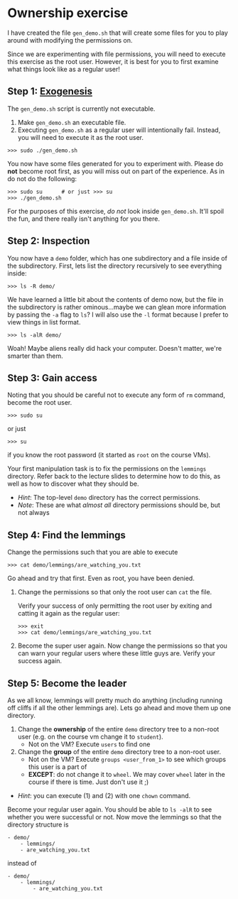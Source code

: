 # Ownership exercise

I have created the file `gen_demo.sh` that will create some files for you to play around with modifying the permissions on.

Since we are experimenting with file permissions, you will need to execute this exercise as the root user.  However, it is best for you to first examine what things look like as a regular user!

## Step 1: <a href="https://en.wikipedia.org/wiki/Exogenesis:_Symphony" target="_blank">Exogenesis</a>

The `gen_demo.sh` script is currently not executable.

1. Make `gen_demo.sh` an executable file.
2. Executing `gen_demo.sh` as a regular user will intentionally fail.  Instead, you will need to execute it as the root user.

```
>>> sudo ./gen_demo.sh
```

You now have some files generated for you to experiment with.  Please do **not** become root first, as you will miss out on part of the experience.  As in do not do the following:

```
>>> sudo su      # or just >>> su
>>> ./gen_demo.sh
```

For the purposes of this exercise, *do not* look inside `gen_demo.sh`.  It'll spoil the fun, and there really isn't anything for you there.

## Step 2: Inspection

You now have a `demo` folder, which has one subdirectory and a file inside of the subdirectory.  First, lets list the directory recursively to see everything inside:

```
>>> ls -R demo/
```

We have learned a little bit about the contents of demo now, but the file in the subdirectory is rather ominous...maybe we can glean more information by passing the `-a` flag to `ls`?  I will also use the `-l` format because I prefer to view things in list format.

```
>>> ls -alR demo/
```

Woah!  Maybe aliens really did hack your computer.  Doesn't matter, we're smarter than them.

## Step 3: Gain access

Noting that you should be careful not to execute any form of `rm` command, become the root user.

```
>>> sudo su
```

or just

```
>>> su
```

if you know the root password (it started as `root` on the course VMs).

Your first manipulation task is to fix the permissions on the `lemmings` directory.  Refer back to the lecture slides to determine how to do this, as well as how to discover what they should be.

- *Hint*: The top-level `demo` directory has the correct permissions.
- *Note*: These are what *almost all* directory permissions should be, but not always

## Step 4: Find the lemmings

Change the permissions such that you are able to execute

```
>>> cat demo/lemmings/are_watching_you.txt
```

Go ahead and try that first.  Even as root, you have been denied.

1. Change the permissions so that only the root user can `cat` the file.

   Verify your success of only permitting the root user by exiting and catting it again as the regular user:

   ```
   >>> exit
   >>> cat demo/lemmings/are_watching_you.txt
   ```

2. Become the super user again.  Now change the permissions so that you can warn your regular users where these little guys are.  Verify your success again.

## Step 5: Become the leader

As we all know, lemmings will pretty much do anything (including running off cliffs if all the other lemmings are).  Lets go ahead and move them up one directory.

1. Change the **ownership** of the entire `demo` directory tree to a non-root user (e.g. on the course vm change it to `student`).
    - Not on the VM?  Execute `users` to find one
2. Change the **group** of the entire `demo` directory tree to a non-root user.
    - Not on the VM?  Execute `groups <user_from_1>` to see which groups this user is a part of
    - **EXCEPT**: do not change it to `wheel`.  We may cover `wheel` later in the course if there is time.  Just don't use it ;)

- *Hint*: you can execute (1) and (2) with one `chown` command.

Become your regular user again.  You should be able to `ls -alR` to see whether you were successful or not.  Now move the lemmings so that the directory structure is

```
- demo/
    - lemmings/
    - are_watching_you.txt
```

instead of

```
- demo/
    - lemmings/
        - are_watching_you.txt
```